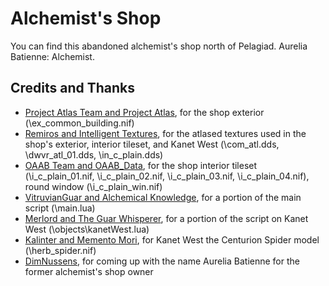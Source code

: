 # Alchemist's Shop

You can find this abandoned alchemist's shop north of Pelagiad. Aurelia Batienne: Alchemist. 

## Credits and Thanks 

- [Project Atlas Team and Project Atlas](https://www.nexusmods.com/morrowind/mods/45399), for the shop exterior (\ex_common_building.nif)
- [Remiros and Intelligent Textures](https://www.nexusmods.com/morrowind/mods/47469), for the atlased textures used in the shop's exterior, interior tileset, and Kanet West (\com_atl.dds, \dwvr_atl_01.dds, \in_c_plain.dds)
- [OAAB Team and OAAB_Data](https://www.nexusmods.com/morrowind/mods/49042), for the shop interior tileset (\i_c_plain_01.nif, \i_c_plain_02.nif, \i_c_plain_03.nif, \i_c_plain_04.nif), round window (\i_c_plain_win.nif) 
- [VitruvianGuar and Alchemical Knowledge](https://www.nexusmods.com/morrowind/mods/49036), for a portion of the main script (\main.lua)
- [Merlord and The Guar Whisperer](https://www.nexusmods.com/morrowind/mods/48247), for a portion of the script on Kanet West (\objects\kanetWest.lua)
- [Kalinter and Memento Mori](https://www.nexusmods.com/morrowind/mods/51940), for Kanet West the Centurion Spider model (\herb_spider.nif)
- [DimNussens](https://www.nexusmods.com/morrowind/users/165521388?tab=user+files), for coming up with the name Aurelia Batienne for the former alchemist's shop owner